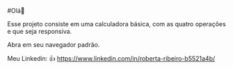 #Olá:wave:

Esse projeto consiste em uma calculadora básica, com as quatro operações e que seja responsiva.

Abra em seu navegador padrão.

Meu Linkedin: :thumbsup:
https://www.linkedin.com/in/roberta-ribeiro-b5521a4b/